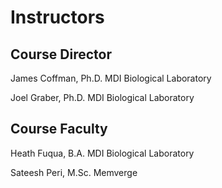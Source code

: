 # Instructors

## Course Director

James Coffman, Ph.D.
MDI Biological Laboratory

Joel Graber, Ph.D. 
MDI Biological Laboratory


## Course Faculty

Heath Fuqua, B.A.
MDI Biological Laboratory

Sateesh Peri, M.Sc.
Memverge 
